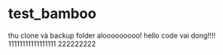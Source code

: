 # test_bamboo
thu clone và backup folder
alooooooooo!
hello
code vai dong!!!!
11111111111111111
222222222
